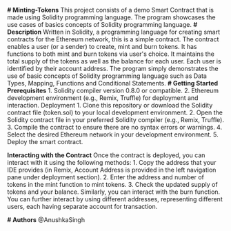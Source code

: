 **# Minting-Tokens**
This project consists of a demo Smart Contract that is made using Solidity programming language. The program showcases the use cases of basics concepts of Solidity programming language.
**# Description**
Written in Solidity, a programming language for creating smart contracts for the Ethereum network, this is a simple contract. The contract enables a user (or a sender) to create, mint and burn tokens.
It has functions to both mint and burn tokens via user's choice. It maintains the total supply of the tokens as well as the balance for each user. Each user is identified by their account address.
The program simply demonstrates the use of basic concepts of Solidity programming language such as Data Types, Mapping, Functions and Conditional Statements.
**# Getting Started**
**Prerequisites**
        1. Solidity compiler version 0.8.0 or compatible.
        2. Ethereum development environment (e.g., Remix, Truffle) for deployment and interaction.
 Deployment 
    1. Clone this repository or download the Solidity contract file (token.sol) to your local development environment.
    2. Open the Solidity contract file in your preferred Solidity compiler (e.g., Remix, Truffle).
    3. Compile the contract to ensure there are no syntax errors or warnings.
    4. Select the desired Ethereum network in your development environment.
    5. Deploy the smart contract.

**Interacting with the Contract**
Once the contract is deployed, you can interact with it using the following methods:
    1. Copy the address that your IDE provides (in Remix, Account Address is provided in the left navigation pane under deployment section). 
    2. Enter the address and number of tokens in the mint function to mint tokens. 
    3. Check the updated supply of tokens and your balance.
Similarly, you can interact with the burn function. You can further interact by using different addresses, representing different users, each having separate account for transaction.

**# Authors**
@AnushkaSingh
